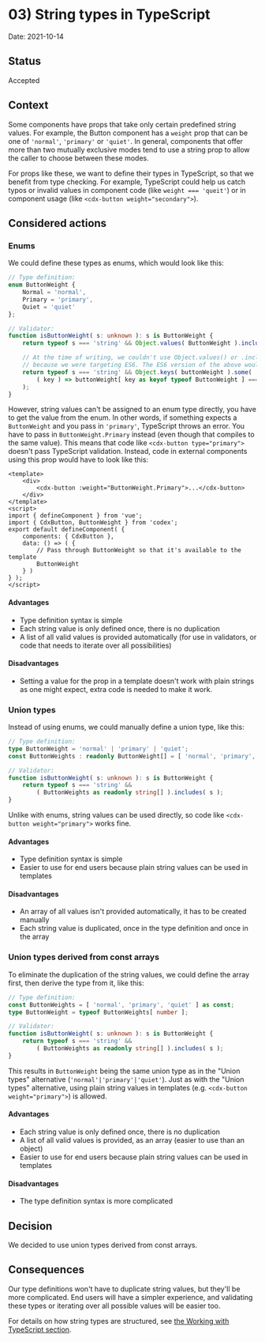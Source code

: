 # 03) String types in TypeScript

Date: 2021-10-14

## Status

Accepted

## Context
Some components have props that take only certain predefined string values. For example, the Button
component has a `weight` prop that can be one of `'normal'`, `'primary'` or `'quiet'`. In general,
components that offer more than two mutually exclusive modes tend to use a string prop to allow
the caller to choose between these modes.

For props like these, we want to define their types in TypeScript, so that we benefit from type
checking. For example, TypeScript could help us catch typos or invalid values in component code
(like `weight === 'queit'`) or in component usage (like `<cdx-button weight="secondary">`).

## Considered actions

### Enums
We could define these types as enums, which would look like this:
```typescript
// Type definition:
enum ButtonWeight {
	Normal = 'normal',
	Primary = 'primary',
	Quiet = 'quiet'
};

// Validator:
function isButtonWeight( s: unknown ): s is ButtonWeight {
	return typeof s === 'string' && Object.values( ButtonWeight ).includes( s );

	// At the time of writing, we couldn't use Object.values() or .includes() yet
	// because we were targeting ES6. The ES6 version of the above would be:
	return typeof s === 'string' && Object.keys( buttonWeight ).some(
		( key ) => buttonWeight[ key as keyof typeof ButtonWeight ] === val
	);
}
```
However, string values can't be assigned to an enum type directly, you have to get the value
from the enum. In other words, if something expects a `ButtonWeight` and you pass in `'primary'`,
TypeScript throws an error. You have to pass in `ButtonWeight.Primary` instead (even though that
compiles to the same value). This means that code like `<cdx-button type="primary">` doesn't pass
TypeScript validation. Instead, code in external components using this prop
would have to look like this:
```vue
<template>
	<div>
		<cdx-button :weight="ButtonWeight.Primary">...</cdx-button>
	</div>
</template>
<script>
import { defineComponent } from 'vue';
import { CdxButton, ButtonWeight } from 'codex';
export default defineComponent( {
	components: { CdxButton },
	data: () => ( {
		// Pass through ButtonWeight so that it's available to the template
		ButtonWeight
	} )
} );
</script>
```

#### Advantages
- Type definition syntax is simple
- Each string value is only defined once, there is no duplication
- A list of all valid values is provided automatically (for use in validators, or code that
  needs to iterate over all possibilities)

#### Disadvantages
- Setting a value for the prop in a template doesn't work with plain strings as one might expect,
  extra code is needed to make it work.

### Union types
Instead of using enums, we could manually define a union type, like this:
```typescript
// Type definition:
type ButtonWeight = 'normal' | 'primary' | 'quiet';
const ButtonWeights : readonly ButtonWeight[] = [ 'normal', 'primary', 'quiet' ];

// Validator:
function isButtonWeight( s: unknown ): s is ButtonWeight {
	return typeof s === 'string' &&
		( ButtonWeights as readonly string[] ).includes( s );
}
```
Unlike with enums, string values can be used directly, so code like `<cdx-button weight="primary">`
works fine.

#### Advantages
- Type definition syntax is simple
- Easier to use for end users because plain string values can be used in templates

#### Disadvantages
- An array of all values isn't provided automatically, it has to be created manually
- Each string value is duplicated, once in the type definition and once in the array

### Union types derived from const arrays
To eliminate the duplication of the string values, we could define the array first, then
derive the type from it, like this:
```typescript
// Type definition:
const ButtonWeights = [ 'normal', 'primary', 'quiet' ] as const;
type ButtonWeight = typeof ButtonWeights[ number ];

// Validator:
function isButtonWeight( s: unknown ): s is ButtonWeight {
	return typeof s === 'string' &&
		( ButtonWeights as readonly string[] ).includes( s );
}
```
This results in `ButtonWeight` being the same union type as in the "Union types" alternative
(`'normal'|'primary'|'quiet'`). Just as with the "Union types" alternative, using plain string
values in templates (e.g. `<cdx-button weight="primary">`) is allowed.

#### Advantages
- Each string value is only defined once, there is no duplication
- A list of all valid values is provided, as an array (easier to use than an object)
- Easier to use for end users because plain string values can be used in templates

#### Disadvantages
- The type definition syntax is more complicated

## Decision
We decided to use union types derived from const arrays.

## Consequences

Our type definitions won't have to duplicate string values, but they'll be more complicated.
End users will have a simpler experience, and validating these types or iterating over all possible
values will be easier too.

For details on how string types are structured, see
[the Working with TypeScript section](../../contributing/contributing-code/typescript#string-types).